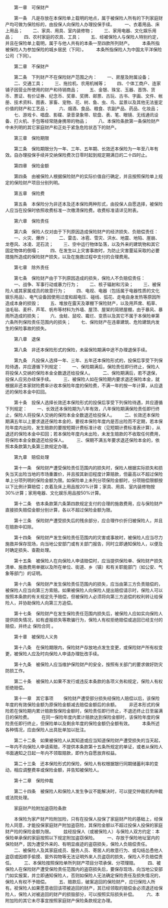 
 


　　第一章　可保财产


　　第一条　凡是存放在本保险单上载明的地点，属于被保险人所有的下列家庭财产均可做为保险标的，由投保人向保险人办理投保手续。
　　一、衣着用品、床上用品；
　　二、家具、用具、室内装修物；
　　三、家用电器、文化娱乐用品；
　　四、农村家庭的农具、工具；
　　五、经被保险人与保险人特别约定，并且在保险单上载明，属于与他人共有的本条一至四款所列财产。
　　本条所指被保险人为参加保险的城乡居民（下同）。
　　本条所指保险人为中国太平洋保险公司（下同）。


　　第二章　不保财产


　　第二条　下列财产不在保险财产范围之内：
　　一、房屋及附属设备；
　　二、交通工具；
　　三、拖拉机、农用机械等；
　　四、个体工商户、连家铺子因营业所使用的财产和待销商品；
　　五、金银、珠宝、玉器、首饰、货币、票证、有价证券、纪念币、奖章、奖牌、邮票、古玩、古书、字画、文件、帐册、技术资料、图表、家畜、宠物、花、树、鱼、虫、鸟、盆景以及其他无法鉴定价值的财产和工艺品；
　　六、烟酒、食品、粮食、农副产品、药品、化妆品；
　　七、游戏卡、唱盘、影碟、录音录象带、软盘、表、笔、眼镜、无线通讯设备、打火机、手包等经常随身携带的物品；
　　八、本保险条款第一条保险财产中未列明的其它家庭财产和正处于紧急危险状态下的财产。


　　第三章　保险期限


　　第三条　保险期限分为一年、三年、五年期、长效还本保险为一年至八年有效。自办理投保手续并交纳保险费次日零时起到规定期满日的二十四时止。


　　第四章　保险金额


　　第四条　由被保险人根据保险财产的实际价值自行确定，并且按照保险单上规定的保险财产项目分别列明。


　　第五章　保险费


　　第五条　本保险分为非还本及还本保险两种形式，由投保人自愿选择，被保险人应当在投保时依照收费标准一次缴清保险费。收费标准请详见附表。


　　第六章　保险责任


　　第六条　保险人仅对由于下列原因造成保险财产的经济损失、负赔偿责任：
　　一、火灾、爆炸；
　　二、雷击、冰雹、雪灾、洪水、地震、地陷、崖崩、龙卷风、冰凌、泥石流；
　　三、空中运行物体坠落，以及外来的建筑物和其它固定物体的倒塌；
　　四、在发生以上灾害事故时，为防止灾害蔓延采取的必要措施所造成的保险财产损失，以及在施救过程中支付的合理费用。


　　第七章　除外责任


　　第七条　保险财产由于下列原因造成的损失，保险人不负赔偿责任：
　　一、战争、军事行动或暴力行为；
　　二、核子辐射和污染；
　　三、被保险人或其家属成员的故意行为；
　　四、电视、电器（包括属于电器性质的文化娱乐用品）、电气设备因使用过度和超电压、碰线、弧花、走电自身发热等原因所造成本身的损毁；
　　五、堆放在露天及罩棚下保险财产，以及用芦席、稻草、油毛毡、麦杆、芦苇、帆布等材料为外墙、屋顶、屋架的简陋屋棚，由于暴风、暴雨所造成的损失；
　　六、虫蛀、鼠咬、霉烂、变质以及其它不属于本保险单第六条所列保险责任范围内的损失；
　　七、保险财产在违章建筑、危险建筑内发生的保险事故的损失。


　　第八章　退保


　　第八条　非还本保险形式的保险，未届保险期满中途不办理退保手续。


　　第九条　凡投保人选择一年、三年、五年还本保险形式的，投保后享受下列保险待遇，并应遵循下列规定：
　　一、保险期满后，保险责任即行终止，保险人将投保人交纳的保险本金全数退还给投保人。
　　二、保险期满后，若不退保，投保人应另办续保手续。
　　三、被保险人如在保险期内要求退还保险本金，就根据非还本家财险费率计收本保险年度的保险费，不满一年的按一年计算，从应退还的保险本金中扣回。


　　第十条　投保人选择长效还本保险形式的投保后享受下列保险待遇，并应遵循下列规定：
　　一、长效还本保险期为八年有效，八年保险期满保险责任即行终止，保险人将投保人交纳的保险本金全数退还给投保人。
　　二、长效还本保险期满五年以上要求退还保险本金的，要视本保险年度内是否出险而不定期，若本保险年度内出险，发生赔款的要按短期计费标准计收（见短期计费标准表计算），从退还的保险本金中扣回；若本保险年度内未出险，未发生赔款的不收取任何费用，将保险本金全数退还给投保人。
　　三、保期不满五年要求退还保险本金的，依照本条款第九条第三款规定办理。


　　第九章　赔偿处理


　　第十一条　保险财产遭受保险责任范围内的损失时，保险人根据实际损失和损失当天出险当地的市场重置价，并且按其新旧程度计算赔款，但最高以不超过保险单上分项列明的保险金额为限。如保险单上未列分项保险金额时，分项赔偿限额按以下比例计算赔偿；衣着及床上用品按20%计算；家具、用具、室内装修物按30%计算；家用电器、文化娱乐用品按50%计算。


　　第十二条　依本条款第六条第四款规定支付的合理的施救费用，应与保险财产直接损失赔偿金额分别计算，各以不超过保险金额为限。


　　第十三条　保险财产遭受损失后的残余部分，应合理作价折归被保险人，并且在赔款中扣除。


　　第十四条　保险财产发生保险责任范围内的灾害或事故时，被保险人应当尽力施救并保存现场，向当地公安部门或有关部门报告，同时立即通知保险人，以便及时确定损失、查勘处理。


　　第十五条　被保险人在向保险人申请赔偿时，应当提供保险单、保险财产损失清单、施救费用单据以及所在单位、街道、乡（镇）和有关职能部门（如公安、气象等部门）的证明。


　　第十六条　保险财产发生保险责任范围内的损失，应当由第三方负责赔偿的，被保险人应当向第三方索赔。如果被保险人向保险人提出赔偿请示时，保险人可以按照本条款的有关规定先予赔偿，但被保险人必须将向第三方追偿的权利转让给保险人，并协助保险人向第三方追偿。


　　第十七条　保险财产在发生保险责任范围内损失后，被保险人应如实向保险人提供损失情况，如有虚报损失等欺骗行为，保险人有权拒绝赔偿或追回已经支付的赔偿，并终止
保险合同
。


　　第十章　被保险人义务


　　第十八条　在保险期限内，保险财产存放地点发生变更，或保险财产所有权变更，被保险人应及时向保险人申请办理批改手续。


　　第十九条　被保险人应当维护保险财产的安全，按照有关部门的要求做好防灾防损工作。


　　第二十条　被保险人如果不发行或违反本条款的各项义务和规定，保险人有权拒绝赔偿。


　　第十一章　其它事项
　　保险财产遭受部分损失经保险人赔偿以后，该保险年度的有效保险金额为原保险金额减去赔偿金额后的余额。
　　非还本形式的保险若在保险期内累计赔款彀保险金额时，保险责任即行终止，不退还终止日至届满日的保险费。
　　在同一保险年度内累计赔款达到保险金额时，该保险年度的保险责任即行终止，但保险单以及剩余年度的保险金额仍全额有效。
　　本条所述各种情况，应由保险人出具批单加以批注。


　　第二十二条　如果被保险人从其知道或应当知道保险财产遭受损失的当天起，一年内不向保险人申请索赔，不提供本条款第十五条所规定的单证，或者从保险人书面通知之日起一年内不领取赔款，即作为自愿放弃权益。


　　第二十三条　还本保险形式的保险，保险人有权根据银行同期储蓄利率的变动，相应调整费率或保险金额，并告知被保险人。


　　第十二章　保险仲裁


　　第二十四条　被保险人和保险人发生争议不能解决时，可以提交仲裁机构仲裁或法院处理。


　　家庭财产险附加盗窃险条款


　　本保险为家产财产险附加险，只有在投保人投保了家庭财产险的基础上，经保险人同意，才能投保家庭财产附加盗窃险，其保险金额以不超过投保人投保的家庭财产险的保险金额为限。
　　兹经投保人（或被保险人）与保险人双方约定：本保险单承保的家庭按照以下规定附加盗窃保险。
　　一、存放于保险地址室内的保险财产，因为遭受外来的、有明显痕迹的盗窃损失，保险人负赔偿责任。
　　二、被保险人及其家庭成员、服务人员、寄居人的故意行为、或勾结怂恿他人盗窃或因顺手偷摸、窗外钩物等无法证明外来人员盗窃的损失，保险人不负赔偿责任。
　　三、本保险按照保险单所列财产项目分项承保、分项理赔。
　　四、被保险人在保险财产遭受保险责任范围内的盗窃损失后，要保存现场，向当地公安部门如实报案，并立即通知保险人，否则如保险人无法确定保险责任及损失情况的，保险人有权不予赔偿。
　　五、赔款后，破案追回的保险财产，应归保险人所有。衩保险人如果愿意收回该项被追回的财产，其已经领取的赔偿金必须退还给保险人，保险人对被追回的财产的损毁部分，可以按照实际损失补偿。
　　六、本附加险的其它未尽事宜按照家庭财产保险条款规定办理。
 


 

 
 
 
 
 
  


  
 

  


  


  
 
 
 
 

